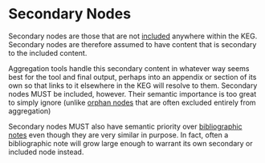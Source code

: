 # Secondary Nodes

Secondary nodes are those that are not
[included](/kegml-link-node-include) anywhere within the KEG. Secondary
nodes are therefore assumed to have content that is secondary to the
included content.

Aggregation tools handle this secondary content in whatever way seems
best for the tool and final output, perhaps into an appendix or section
of its own so that links to it elsewhere in the KEG will resolve to
them. Secondary nodes MUST be included, however. Their semantic
importance is too great to simply ignore (unlike [orphan
nodes](/orphan-nodes) that are often excluded entirely from
aggregation)

Secondary nodes MUST also have semantic priority over [bibliographic
notes](/kegml-link-note) even though they are very similar in purpose.
In fact, often a bibliographic note will grow large enough to warrant
its own secondary or included node instead.
